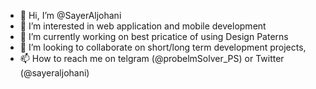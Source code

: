 - 👋 Hi, I’m @SayerAljohani
- 👀 I’m interested in web application and mobile development 
- 🌱 I’m currently working on best pricatice of using Design Paterns  
- 💞️ I’m looking to collaborate on short/long term development projects, 
- 📫 How to reach me on telgram (@probelmSolver_PS) or Twitter (@sayeraljohani)

<!---
SayerAljohani/SayerAljohani is a ✨ special ✨ repository because its `README.md` (this file) appears on your GitHub profile.
You can click the Preview link to take a look at your changes.
--->
